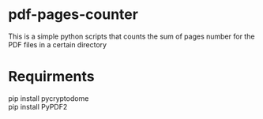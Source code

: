 # pdf-pages-counter
This is a  simple python scripts that counts the sum of pages number for the PDF files in a certain directory
# Requirments
pip install pycryptodome <br />
pip install PyPDF2

